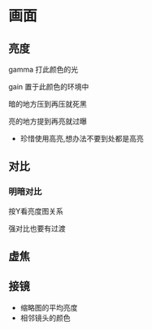 # 画面

## 亮度 

gamma 打此颜色的光

gain 置于此颜色的环境中

暗的地方压到再压就死黑

亮的地方提到再亮就过曝

* 珍惜使用高亮,想办法不要到处都是高亮

## 对比

### 明暗对比

按Y看亮度图关系

强对比也要有过渡

## 虚焦

## 接镜

* 缩略图的平均亮度
* 相邻镜头的颜色